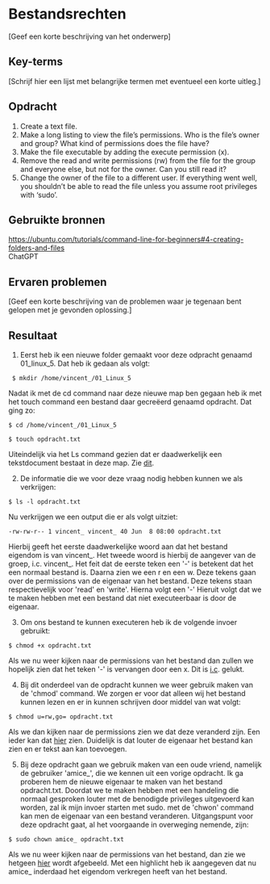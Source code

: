 # Bestandsrechten
[Geef een korte beschrijving van het onderwerp]

## Key-terms
[Schrijf hier een lijst met belangrijke termen met eventueel een korte uitleg.]

## Opdracht
1.  Create a text file.
2. Make a long listing to view the file’s permissions. Who is the file’s owner and group? What kind of permissions does the file have?
3. Make the file executable by adding the execute permission (x).
4. Remove the read and write permissions (rw) from the file for the group and everyone else, but not for the owner. Can you still read it?  
5. Change the owner of the file to a different user. If everything went well, you shouldn’t be able to read the file unless you assume root privileges with ‘sudo’.

## Gebruikte bronnen
<https://ubuntu.com/tutorials/command-line-for-beginners#4-creating-folders-and-files>  
ChatGPT


## Ervaren problemen
[Geef een korte beschrijving van de problemen waar je tegenaan bent gelopen met je gevonden oplossing.]

## Resultaat
1.  Eerst heb ik een nieuwe folder gemaakt voor deze odpracht genaamd 01_linux_5. Dat heb ik gedaan als volgt:
```
 $ mkdir /home/vincent_/01_Linux_5 
 ```
Nadat ik met de cd command naar deze nieuwe map ben gegaan heb ik met het touch command een bestand daar gecreëerd genaamd opdracht. Dat ging zo:
```
$ cd /home/vincent_/01_Linux_5 
````
```
$ touch opdracht.txt
````
Uiteindelijk via het Ls command gezien dat er daadwerkelijk een tekstdocument bestaat in deze map. Zie [dit](/00_includes/05_01_bestand.PNG).  

2.  De informatie die we voor deze vraag nodig hebben kunnen we als verkrijgen: 
```
$ ls -l opdracht.txt
```
Nu verkrijgen we een output die er als volgt uitziet:
```
-rw-rw-r-- 1 vincent_ vincent_ 40 Jun  8 08:00 opdracht.txt
```
Hierbij geeft het eerste daadwerkelijke woord aan dat het bestand eigendom is van vincent_. Het tweede woord is hierbij de aangever van de groep, i.c. vincent_. 
Het feit dat de eerste teken een '-' is betekent dat het een normaal bestand is. Daarna zien we een r en een w. Deze tekens gaan over de permissions van de eigenaar van het bestand.  Deze tekens staan respectievelijk voor 'read' en 'write'. Hierna volgt een '-' Hieruit volgt dat we te maken hebben met een bestand dat niet executeerbaar is door de eigenaar.  
 
 3. Om ons bestand te kunnen executeren heb ik de volgende invoer gebruikt: 
 ```
 $ chmod +x opdracht.txt
 ```
Als we nu weer kijken naar de permissions van het bestand dan zullen we hopelijk zien dat het teken '-' is vervangen door een x. Dit is [i.c](/00_includes/05_03_x.PNG). gelukt.  

4. Bij dit onderdeel van de opdracht kunnen we weer gebruik maken van de 'chmod' command. We zorgen er voor dat alleen wij het bestand kunnen lezen en er in kunnen schrijven door middel van wat volgt: 
````
$ chmod u=rw,go= opdracht.txt
````
Als we dan kijken naar de permissions zien we dat deze veranderd zijn. Een ieder kan dat [hier](/00_includes/05_04_rw.PNG) zien. Duidelijk is dat louter de eigenaar het bestand kan zien en er tekst aan kan toevoegen.

5. Bij deze opdracht gaan we gebruik maken van een oude vriend, namelijk de gebruiker 'amice_', die we kennen uit een vorige opdracht. Ik ga proberen hem de nieuwe eigenaar te maken van het bestand opdracht.txt.  Doordat we te maken hebben met een handeling die normaal gesproken louter met de benodigde privileges uitgevoerd kan worden, zal ik mijn invoer starten met sudo. met de 'chwon' command kan men de eigenaar van een bestand veranderen.  Uitgangspunt voor deze opdracht gaat, al het voorgaande in overweging nemende, zijn: 
```
$ sudo chown amice_ opdracht.txt
```
Als we nu weer kijken naar de permissions van het bestand, dan zie we hetgeen [hier](/00_includes/05_05_amice_.PNG) wordt afgebeeld. Met een highlicht heb ik aangegeven dat nu amice_ inderdaad het eigendom verkregen heeft van het bestand. 

